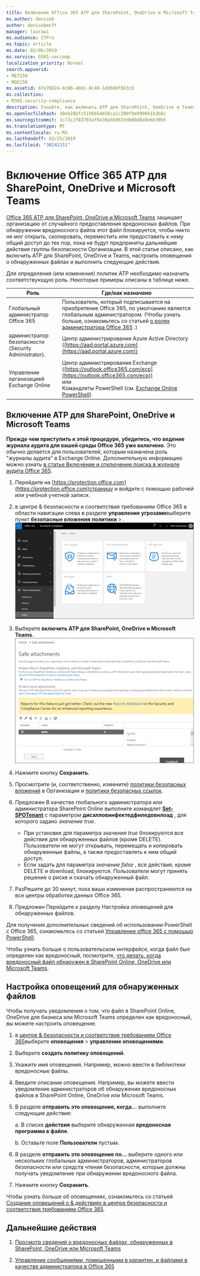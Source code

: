 ```yaml
---
title: Включение Office 365 ATP для SharePoint, OneDrive и Microsoft Teams
ms.author: deniseb
author: denisebmsft
manager: laurawi
ms.audience: ITPro
ms.topic: article
ms.date: 02/06/2019
ms.service: O365-seccomp
localization_priority: Normal
search.appverid:
- MET150
- MOE150
ms.assetid: 07e76024-0c80-40dc-8c48-1dd0d0f863cb
ms.collection:
- M365-security-compliance
description: Узнайте, как включить ATP для SharePoint, OneDrive и Teams, включая настройку оповещений для обнаруженных файлов.
ms.openlocfilehash: 30eb28bfc5156664656ca1c200f9e999661b3b0c
ms.sourcegitcommit: 1c73c2f83703af0a30a5b0633db00d8e0e6b39b5
ms.translationtype: MT
ms.contentlocale: ru-RU
ms.lasthandoff: 02/25/2019
ms.locfileid: "30242151"
---
```

# <a name="turn-on-office-365-atp-for-sharepoint-onedrive-and-microsoft-teams"></a>Включение Office 365 ATP для SharePoint, OneDrive и Microsoft Teams

[Office 365 ATP для SharePoint, OneDrive и Microsoft Teams](atp-for-spo-odb-and-teams.md) защищает организацию от случайного предоставления вредоносных файлов. При обнаружении вредоносного файла этот файл блокируется, чтобы никто не мог открыть, скопировать, переместить или предоставить к нему общий доступ до тех пор, пока не будут предприняты дальнейшие действия группы безопасности Организации. В этой статье описано, как включить ATP для SharePoint, OneDrive и Teams, настроить оповещения о обнаруженных файлах и выполнить следующие действия. 
  
Для определения (или изменения) политик ATP необходимо назначить соответствующую роль. Некоторые примеры описаны в таблице ниже.

|Роль  |Где/как назначено  |
|---------|---------|
|Глобальный администратор Office 365 |Пользователь, который подписывается на приобретение Office 365, по умолчанию является глобальным администратором. (Чтобы узнать больше, ознакомьтесь со статьей [о ролях администратора Office 365](https://docs.microsoft.com/office365/admin/add-users/about-admin-roles) .)         |
|администратор безопасности (Security Administrator). |Центр администрирования Azure Active Directory ([https://aad.portal.azure.com](https://aad.portal.azure.com))|
|Управление организацией Exchange Online |Центр администрирования Exchange ([https://outlook.office365.com/ecp](https://outlook.office365.com/ecp)) <br>или <br>  Командлеты PowerShell (см. [Exchange Online PowerShell](https://docs.microsoft.com/powershell/exchange/exchange-online/exchange-online-powershell?view=exchange-ps)) |
  
## <a name="turn-on-atp-for-sharepoint-onedrive-and-microsoft-teams"></a>Включение ATP для SharePoint, OneDrive и Microsoft Teams

**Прежде чем приступить к этой процедуре, убедитесь, что ведение журнала аудита для вашей среды Office 365 уже включено**. Это обычно делается для пользователей, которым назначена роль "журналы аудита" в Exchange Online. Дополнительную информацию можно узнать [в статье Включение и отключение поиска в журнале аудита Office 365](turn-audit-log-search-on-or-off.md).
  
1. Перейдите на [https://protection.office.com](https://protection.office.com)страницу и войдите с помощью рабочей или учебной учетной записи.
    
2. в центре &amp; безопасности и соответствия требованиям Office 365 в области навигации слева в разделе **управление угрозами**выберите пункт **безопасные вложения** **политики** \> . <br/>![В центре безопасности &amp; и соответствия требованиям выберите Политика управления \> угрозами](media/08849c91-f043-4cd1-a55e-d440c86442f2.png)
  
3. Выберите **включить ATP для SharePoint, OneDrive и Microsoft Teams**.<br/>![Включение расширенной защиты от угроз для SharePoint Online, OneDrive для бизнеса и Microsoft Teams](media/48cfaace-59cc-4e60-bf86-05ff6b99bdbf.png)
  
4. Нажмите кнопку **Сохранить**.
    
5. Просмотрите (и, соответственно, измените) [политики безопасных вложений](set-up-atp-safe-attachments-policies.md) в Организации и [политики безопасных ссылок](set-up-atp-safe-links-policies.md).
    
6. Предложен В качестве глобального администратора или администратора SharePoint Online выполните командлет **[Set-SPOTenant](https://docs.microsoft.com/powershell/module/sharepoint-online/Set-SPOTenant?view=sharepoint-ps)** с параметром **дисалловинфектедфиледовнлоад** , для которого задано *значение true*. <br/>
      - При установке для параметра значения *true* блокируются все действия для обнаруженных файлов (кроме DELETE). Пользователи не могут открывать, перемещать и копировать обнаруженные файлы, а также предоставлять к ним общий доступ.
      - Если задать для параметра *значение false* , все действия, кроме DELETE и download, блокируются. Пользователи могут принять решение о риске и скачать обнаруженный файл.  
   
7. РазРешите до 30 минут, пока ваши изменения распространяются на все центры обработки данных Office 365.
    
8. Предложен Перейдите к разделу Настройка оповещений для обнаруженных файлов.
    
Для получения дополнительных сведений об использовании PowerShell с Office 365, ознакомьтесь со статьей [Управление office 365 с помощью PowerShell](https://docs.microsoft.com/office365/enterprise/powershell/manage-office-365-with-office-365-powershell). 

Чтобы узнать больше о пользовательском интерфейсе, когда файл был определен как вредоносный, посмотрите, [что делать, когда вредоносный файл обнаружен в SharePoint Online, OneDrive или Microsoft Teams](https://support.office.com/article/01e902ad-a903-4e0f-b093-1e1ac0c37ad2). 
  
## <a name="set-up-alerts-for-detected-files"></a>Настройка оповещений для обнаруженных файлов

Чтобы получать уведомления о том, что файл в SharePoint Online, OneDrive для бизнеса или Microsoft Teams определен как вредоносный, вы можете настроить оповещение.
  
1. в [центре &amp; безопасности и соответствия требованиям Office 365](https://protection.office.com)выберите **оповещения** \> **управление оповещениями**.
    
2. Выберите **создать политику оповещений**.
    
3. Укажите имя оповещения. Например, можно ввести в библиотеки вредоносные файлы.
    
4. Введите описание оповещения. Например, вы можете ввести уведомление администраторов об обнаружении вредоносных файлов в SharePoint Online, OneDrive или Microsoft Teams.
    
5. В разделе **отправить это оповещение, когда...** выполните следующие действия: 
    
    a. В списке **действия** выберите обнаруженная **вредоносная программа в файле**.
    
    b. Оставьте поле **Пользователи** пустым. 
    
6. В разделе **отправить это оповещение по...** выберите одного или нескольких глобальных администраторов, администраторов безопасности или средств чтения безопасности, которые должны получать уведомление при обнаружении вредоносного файла. 
    
7. Нажмите кнопку **Сохранить**.
    
Чтобы узнать больше об оповещениях, ознакомьтесь со статьей [Создание оповещений о &amp; действиях в центре безопасности и соответствия требованиям Office 365](create-activity-alerts.md). 
  
## <a name="next-steps"></a>Дальнейшие действия

1. [Просмотр сведений о вредоносных файлах, обнаруженных в SharePoint, OneDrive или Microsoft Teams](malicious-files-detected-in-spo-odb-or-teams.md)
    
2. [Управление сообщениями, помещенными в карантин, и файлами в качестве администратора в Office 365](manage-quarantined-messages-and-files.md)
    

  

